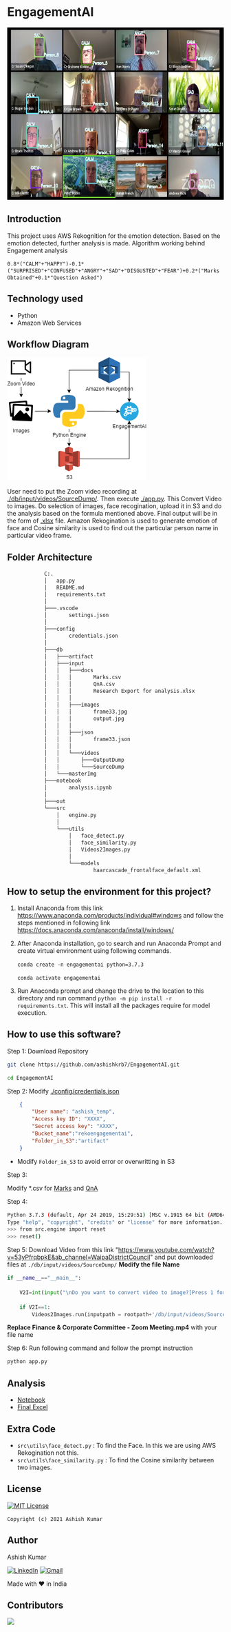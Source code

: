 # EngagementAI

<center><img src="./db/input/images/output.jpg" width="900" height="400"></center>

## Introduction
This project uses AWS Rekognition for the emotion detection. Based on the emotion detected, further analysis is made.
Algorithm working behind Engagement analysis
```
0.8*("CALM"+"HAPPY")-0.1*("SURPRISED"+"CONFUSED"+"ANGRY"+"SAD"+"DISGUSTED"+"FEAR")+0.2*("Marks Obtained"+0.1*"Question Asked")
```

## Technology used
-   Python
-   Amazon Web Services

## Workflow Diagram
![EngagementAI](./db/input/images/EngagementAI.png)

User need to put the Zoom video recording at [./db/input/videos/SourceDump/](./db/input/videos/SourceDump/). Then execute [./app.py](./app.py). This Convert Video to images. Do selection of images, face recogination, upload it in S3 and do the analysis based on the formula mentioned above. Final output will be in the form of [.xlsx](./FinalAnalysisReport.xlsx) file. Amazon Rekogination is used to generate emotion of face and Cosine similarity is used to find out the particular person name in particular video frame.

## Folder Architecture

                C:.
                │   app.py
                │   README.md
                │   requirements.txt
                │
                ├───.vscode
                │       settings.json
                │
                ├───config
                │       credentials.json
                │
                ├───db
                │   ├───artifact
                │   ├───input
                │   │   ├───docs
                │   │   │       Marks.csv
                │   │   │       QnA.csv
                │   │   │       Research Export for analysis.xlsx
                │   │   │
                │   │   ├───images
                │   │   │       frame33.jpg
                │   │   │       output.jpg
                │   │   │
                │   │   ├───json
                │   │   │       frame33.json
                │   │   │
                │   │   └───videos
                │   │       ├───OutputDump
                │   │       └───SourceDump
                │   └───masterImg
                ├───notebook
                │       analysis.ipynb
                │
                ├───out
                └───src
                    │   engine.py
                    │
                    └───utils
                        │   face_detect.py
                        │   face_similarity.py
                        │   Videos2Images.py
                        │
                        └───models
                                haarcascade_frontalface_default.xml

## How to setup the environment for this project?
1. Install Anaconda from this link https://www.anaconda.com/products/individual#windows and follow the steps mentioned in following link
https://docs.anaconda.com/anaconda/install/windows/

2. After Anaconda installation, go to search and run Anaconda Prompt and create virtual environment using following commands.

    `conda create -n engagementai python=3.7.3`

    `conda activate engagementai`

3. Run Anaconda prompt and change the drive to the location to this directory and run command `python -m pip install -r requirements.txt`. This will install all the packages require for model execution.

## How to use this software?

Step 1:
Download Repository
```bash
git clone https://github.com/ashishkrb7/EngagementAI.git
```
```bash
cd EngagementAI
```

Step 2:
Modify [./config/credentials.json](./config/credentials.json)
```JSON
    {
        "User name": "ashish_temp",
        "Access key ID": "XXXX",
        "Secret access key": "XXXX",
        "Bucket_name":"rekoengagementai",
        "Folder_in_S3":"artifact"
    }
```
- Modify `Folder_in_S3` to avoid error or overwritting in S3
  
Step 3:

Modify *.csv for [Marks](./db/input/docs/Marks.csv) and [QnA](./db/input/docs/QnA.csv)

Step 4:
```bash
Python 3.7.3 (default, Apr 24 2019, 15:29:51) [MSC v.1915 64 bit (AMD64)] :: Anaconda, Inc. on win32
Type "help", "copyright", "credits" or "license" for more information.
>>> from src.engine import reset
>>> reset()
```

Step 5:
Download Video from this link "https://www.youtube.com/watch?v=53yPfrqbpkE&ab_channel=WaipaDistrictCouncil" and put downloaded files at `./db/input/videos/SourceDump/`
**Modify the file Name**
```python
if __name__=="__main__":

    V2I=int(input("\nDo you want to convert video to image?[Press 1 for Yes and 0 for No or you alread have in OutputDump folder]:"))

    if V2I==1:
        Videos2Images.run(inputpath = rootpath+'/db/input/videos/SourceDump/Finance & Corporate Committee - Zoom Meeting.mp4',fps = 100,imageExt=".jpg",OutputName=jsonFileAlias)
```
**Replace Finance & Corporate Committee - Zoom Meeting.mp4** with your file name

Step 6:
Run following command and follow the prompt instruction
```bash
python app.py
```

## Analysis

- [Notebook](./notebook/analysis.ipynb)
- [Final Excel](./FinalAnalysisReport.xlsx)

## Extra Code
-   `src\utils\face_detect.py` : To find the Face. In this we are using AWS Rekogination not this.
-   `src\utils\face_similarity.py` : To find the Cosine similarity between two images.

## License
[![MIT License](https://img.shields.io/github/license/ashishcssom/EngagementAI.svg?style=flat-square&colorB=C62121)](https://github.com/ashishcssom/EngagementAI/blob/master/LICENSE)
```
Copyright (c) 2021 Ashish Kumar
```

## Author
Ashish Kumar

[![LinkedIn](https://img.shields.io/badge/-Ashish%20Kumar-blue?style=social&logo=Linkedin&logoColor=blue&link=https://www.linkedin.com/in/ashishk766/)](https://www.linkedin.com/in/ashishk766/) 
[![Gmail](https://img.shields.io/badge/-Ashish%20Kumar-c14438?style=social&logo=Gmail&logoColor=red&link=mailto:ashish.krb7@gmail.com)](mailto:ashish.krb7@gmail.com) 

Made with ❤️ in India

## Contributors

<a href="https://github.com/ashishkrb7/EngagementAI/graphs/contributors">
  <img src="https://contrib.rocks/image?repo=ashishkrb7/EngagementAI" />
</a>
